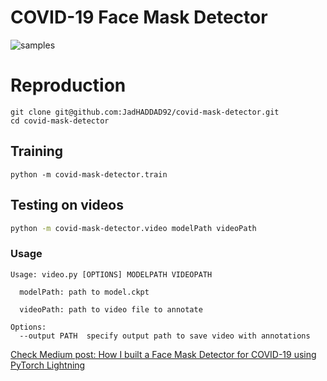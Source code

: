# COVID-19 Face Mask Detector

![samples](images/testmask.gif)
# Reproduction
```Shell
git clone git@github.com:JadHADDAD92/covid-mask-detector.git
cd covid-mask-detector
```
## Training

```Shell
python -m covid-mask-detector.train
```

## Testing on videos
```sh
python -m covid-mask-detector.video modelPath videoPath
```

### Usage
```
Usage: video.py [OPTIONS] MODELPATH VIDEOPATH

  modelPath: path to model.ckpt

  videoPath: path to video file to annotate

Options:
  --output PATH  specify output path to save video with annotations
```

[Check Medium post: How I built a Face Mask Detector for COVID-19 using PyTorch Lightning](https://medium.com/@jad.haddad92/how-i-built-a-face-mask-detector-for-covid-19-using-pytorch-lightning-67eb3752fd61)
